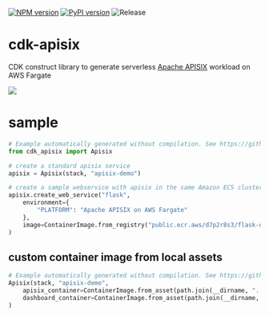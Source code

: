 [![NPM version](https://badge.fury.io/js/cdk-apisix.svg)](https://badge.fury.io/js/cdk-apisix)
[![PyPI version](https://badge.fury.io/py/cdk-apisix.svg)](https://badge.fury.io/py/cdk-apisix)
![Release](https://github.com/pahud/cdk-apisix/workflows/Release/badge.svg)

# cdk-apisix

CDK construct library to generate serverless [Apache APISIX](https://github.com/apache/apisix) workload on AWS Fargate

![](images/apisix-fargate-cdk.png)

# sample

```python
# Example automatically generated without compilation. See https://github.com/aws/jsii/issues/826
from cdk_apisix import Apisix

# create a standard apisix service
apisix = Apisix(stack, "apisix-demo")

# create a sample webservice with apisix in the same Amazon ECS cluster
apisix.create_web_service("flask",
    environment={
        "PLATFORM": "Apache APISIX on AWS Fargate"
    },
    image=ContainerImage.from_registry("public.ecr.aws/d7p2r8s3/flask-docker-sample")
)
```

## custom container image from local assets

```python
# Example automatically generated without compilation. See https://github.com/aws/jsii/issues/826
Apisix(stack, "apisix-demo",
    apisix_container=ContainerImage.from_asset(path.join(__dirname, "../apisix_container")),
    dashboard_container=ContainerImage.from_asset(path.join(__dirname, "../apisix_dashboard"))
)
```
